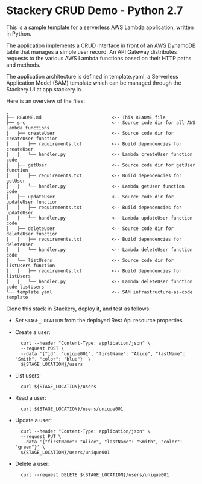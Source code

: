 # Stackery CRUD Demo - Python 2.7

This is a sample template for a serverless AWS Lambda application, written in Python.

The application implements a CRUD interface in front of an AWS DynamoDB table that
manages a simple user record.  An API Gateway distributes requests to the various
AWS Lambda functions based on their HTTP paths and methods.

The application architecture is defined in template.yaml, a Serverless
Application Model (SAM) template which can be managed through the Stackery UI
at app.stackery.io.

Here is an overview of the files:

```text
.
├── README.md                          <-- This README file
├── src                                <-- Source code dir for all AWS Lambda functions
│   ├── createUser                     <-- Source code dir for createUser function
│   │   ├── requirements.txt           <-- Build dependencies for createUser
│   |   └── handler.py                 <-- Lambda createUser function code 
│   ├── getUser                        <-- Source code dir for getUser function
│   │   ├── requirements.txt           <-- Build dependencies for getUser
│   |   └── handler.py                 <-- Lambda getUser function code 
│   ├── updateUser                     <-- Source code dir for updateUser function
│   │   ├── requirements.txt           <-- Build dependencies for updateUser
│   |   └── handler.py                 <-- Lambda updateUser function code 
│   ├── deleteUser                     <-- Source code dir for deleteUser function
│   │   ├── requirements.txt           <-- Build dependencies for deleteUser
│   |   └── handler.py                 <-- Lambda deleteUser function code 
│   └── listUsers                      <-- Source code dir for listUsers function
│   │   ├── requirements.txt           <-- Build dependencies for listUsers
│   |   └── handler.py                 <-- Lambda deleteUser function code listUsers
└── template.yaml                      <-- SAM infrastructure-as-code template
```

Clone this stack in Stackery, deploy it, and test as follows:

- Set `STAGE_LOCATION` from the deployed Rest Api resource properties.

- Create a user:

        curl --header "Content-Type: application/json" \
        --request POST \
        --data '{"id": "unique001", "firstName": "Alice", "lastName": "Smith", "color": "blue"}' \
        ${STAGE_LOCATION}/users

- List users:

        curl ${STAGE_LOCATION}/users

- Read a user:

        curl ${STAGE_LOCATION}/users/unique001

- Update a user:

        curl --header "Content-Type: application/json" \
        --request PUT \
        --data '{"firstName": "Alice", "lastName": "Smith", "color": "green"}' \
        ${STAGE_LOCATION}/users/unique001

- Delete a user:

        curl --request DELETE ${STAGE_LOCATION}/users/unique001

